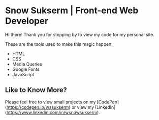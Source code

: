 # Snow Sukserm | Front-end Web Developer

Hi there! Thank you for stopping by to view my code for my personal site.

These are the tools used to make this magic happen:
+ HTML
+ CSS
+ Media Queries
+ Google Fonts
+ JavaScript

## Like to Know More?
Please feel free to view small projects on my [CodePen] (https://codepen.io/wssukserm) or view my [LinkedIn] (https://www.linkedin.com/in/wsnowsukserm).
